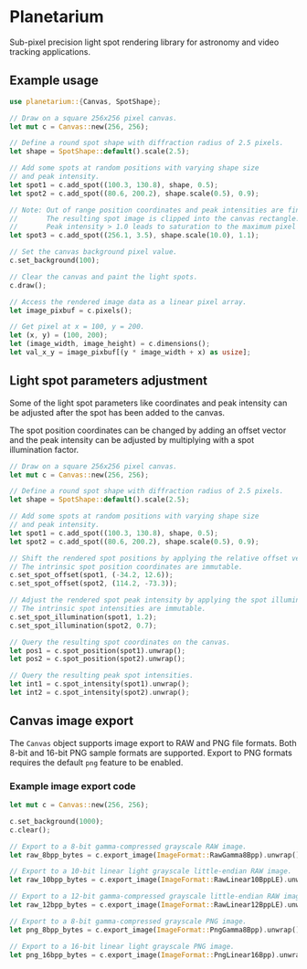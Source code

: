 Planetarium
===========

Sub-pixel precision light spot rendering library for astronomy
and video tracking applications.

Example usage
-------------

```rust
use planetarium::{Canvas, SpotShape};

// Draw on a square 256x256 pixel canvas.
let mut c = Canvas::new(256, 256);

// Define a round spot shape with diffraction radius of 2.5 pixels.
let shape = SpotShape::default().scale(2.5);

// Add some spots at random positions with varying shape size
// and peak intensity.
let spot1 = c.add_spot((100.3, 130.8), shape, 0.5);
let spot2 = c.add_spot((80.6, 200.2), shape.scale(0.5), 0.9);

// Note: Out of range position coordinates and peak intensities are fine.
//       The resulting spot image is clipped into the canvas rectangle.
//       Peak intensity > 1.0 leads to saturation to the maximum pixel value.
let spot3 = c.add_spot((256.1, 3.5), shape.scale(10.0), 1.1);

// Set the canvas background pixel value.
c.set_background(100);

// Clear the canvas and paint the light spots.
c.draw();

// Access the rendered image data as a linear pixel array.
let image_pixbuf = c.pixels();

// Get pixel at x = 100, y = 200.
let (x, y) = (100, 200);
let (image_width, image_height) = c.dimensions();
let val_x_y = image_pixbuf[(y * image_width + x) as usize];
```

Light spot parameters adjustment
--------------------------------

Some of the light spot parameters like coordinates and peak intensity
can be adjusted after the spot has been added to the canvas.

The spot position coordinates can be changed by adding an offset vector
and the peak intensity can be adjusted by multiplying with a spot
illumination factor.

```rust
// Draw on a square 256x256 pixel canvas.
let mut c = Canvas::new(256, 256);

// Define a round spot shape with diffraction radius of 2.5 pixels.
let shape = SpotShape::default().scale(2.5);

// Add some spots at random positions with varying shape size
// and peak intensity.
let spot1 = c.add_spot((100.3, 130.8), shape, 0.5);
let spot2 = c.add_spot((80.6, 200.2), shape.scale(0.5), 0.9);

// Shift the rendered spot positions by applying the relative offset vectors.
// The intrinsic spot position coordinates are immutable.
c.set_spot_offset(spot1, (-34.2, 12.6));
c.set_spot_offset(spot2, (114.2, -73.3));

// Adjust the rendered spot peak intensity by applying the spot illumination factors.
// The intrinsic spot intensities are immutable.
c.set_spot_illumination(spot1, 1.2);
c.set_spot_illumination(spot2, 0.7);

// Query the resulting spot coordinates on the canvas.
let pos1 = c.spot_position(spot1).unwrap();
let pos2 = c.spot_position(spot2).unwrap();

// Query the resulting peak spot intensities.
let int1 = c.spot_intensity(spot1).unwrap();
let int2 = c.spot_intensity(spot2).unwrap();
```

Canvas image export
-------------------

The `Canvas` object supports image export to RAW and PNG file formats.
Both 8-bit and 16-bit PNG sample formats are supported.
Export to PNG formats requires the default `png` feature to be enabled.

### Example image export code

```rust
let mut c = Canvas::new(256, 256);

c.set_background(1000);
c.clear();

// Export to a 8-bit gamma-compressed grayscale RAW image.
let raw_8bpp_bytes = c.export_image(ImageFormat::RawGamma8Bpp).unwrap();

// Export to a 10-bit linear light grayscale little-endian RAW image.
let raw_10bpp_bytes = c.export_image(ImageFormat::RawLinear10BppLE).unwrap();

// Export to a 12-bit gamma-compressed grayscale little-endian RAW image.
let raw_12bpp_bytes = c.export_image(ImageFormat::RawLinear12BppLE).unwrap();

// Export to a 8-bit gamma-compressed grayscale PNG image.
let png_8bpp_bytes = c.export_image(ImageFormat::PngGamma8Bpp).unwrap();

// Export to a 16-bit linear light grayscale PNG image.
let png_16bpp_bytes = c.export_image(ImageFormat::PngLinear16Bpp).unwrap();
```
